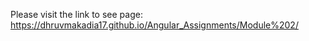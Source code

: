 Please visit the link to see page: https://dhruvmakadia17.github.io/Angular_Assignments/Module%202/

